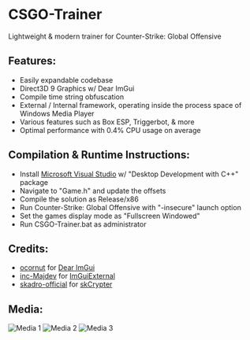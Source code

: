 # CSGO-Trainer
Lightweight & modern trainer for Counter-Strike: Global Offensive

## Features:
* Easily expandable codebase
* Direct3D 9 Graphics w/ Dear ImGui
* Compile time string obfuscation
* External / Internal framework, operating inside the process space of Windows Media Player
* Various features such as Box ESP, Triggerbot, & more
* Optimal performance with 0.4% CPU usage on average

## Compilation & Runtime Instructions:
* Install [Microsoft Visual Studio](https://visualstudio.microsoft.com/vs/community/) w/ "Desktop Development with C++" package
* Navigate to "Game.h" and update the offsets
* Compile the solution as Release/x86
* Run Counter-Strike: Global Offensive with "-insecure" launch option
* Set the games display mode as "Fullscreen Windowed"
* Run CSGO-Trainer.bat as administrator

## Credits:
* [ocornut](https://github.com/ocornut) for [Dear ImGui](https://github.com/ocornut/imgui)
* [inc-Majdev](https://github.com/inc-Majdev) for [ImGuiExternal](https://www.unknowncheats.me/forum/d3d-tutorials-and-source/457308-imgui-external.html)
* [skadro-official](https://github.com/skadro-official) for [skCrypter](https://github.com/skadro-official/skCrypter)

## Media:
![Media 1](https://i.imgur.com/LH0dF4P.png)
![Media 2](https://i.imgur.com/lmA3O36.png)
![Media 3](https://i.imgur.com/I9MHq71.png)